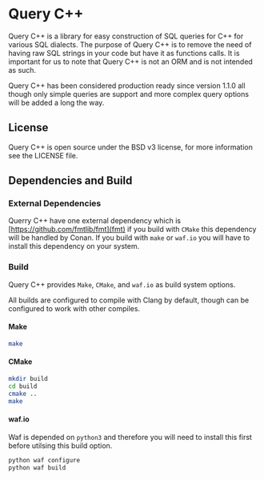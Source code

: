 # Query C++ 

Query C++ is a library for easy construction of SQL queries for C++ for various SQL dialects. 
The purpose of Query C++ is to remove the need of having raw SQL strings in your code but have it as functions calls.
It is important for us to note that Query C++ is not an ORM and is not intended as such. 

Query C++ has been considered production ready since version 1.1.0 all though only simple queries are support and more complex query options will be added a long the way. 

## License 

Query C++ is open source under the BSD v3 license, for more information see the LICENSE file.

## Dependencies and Build

### External Dependencies

Querry C++ have one external dependency which is [https://github.com/fmtlib/fmt](fmt) if you build with `CMake` this dependency will be handled by Conan. 
If you build with `make` or `waf.io` you will have to install this dependency on your system. 

### Build 

Query C++ provides `Make`, `CMake`, and `waf.io` as build system options. 

All builds are configured to compile with Clang by default, though can be configured to work with other compiles. 

#### Make 

```bash
make
```

#### CMake

```bash
mkdir build 
cd build
cmake ..
make 
```

#### waf.io

Waf is depended on `python3` and therefore you will need to install this first before utilsing this build option. 

```bash
python waf configure 
python waf build
```
